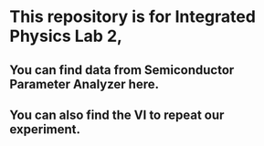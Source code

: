 # This repository is for Integrated Physics Lab 2,
## You can find data from Semiconductor Parameter Analyzer here.
## You can also find the VI to repeat our experiment.
